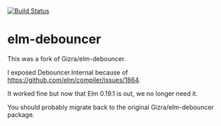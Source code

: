 [![Build Status](https://travis-ci.org/Gizra/elm-debouncer.svg?branch=master)](https://travis-ci.org/Gizra/elm-debouncer)

# elm-debouncer

This was a fork of Gizra/elm-debouncer.

I exposed Debouncer.Internal because of https://github.com/elm/compiler/issues/1864.

It worked fine but now that Elm 0.19.1 is out, we no longer need it.

You should probably migrate back to the original Gizra/elm-debouncer package.
